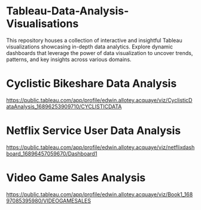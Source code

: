 # Tableau-Data-Analysis-Visualisations
This repository houses a collection of interactive and insightful Tableau visualizations showcasing in-depth data analytics. Explore dynamic dashboards that leverage the power of data visualization to uncover trends, patterns, and key insights across various domains.


# Cyclistic Bikeshare Data Analysis
[
](https://public.tableau.com/app/profile/edwin.allotey.acquaye/viz/CyclisticDataAnalysis_16896253909710/CYCLISTICDATA)https://public.tableau.com/app/profile/edwin.allotey.acquaye/viz/CyclisticDataAnalysis_16896253909710/CYCLISTICDATA


# Netflix Service User Data Analysis

https://public.tableau.com/app/profile/edwin.allotey.acquaye/viz/netflixdashboard_16896457059670/Dashboard1


# Video Game Sales Analysis

https://public.tableau.com/app/profile/edwin.allotey.acquaye/viz/Book1_16897085395980/VIDEOGAMESALES

